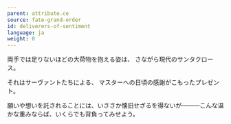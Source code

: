 ```yaml
---
parent: attribute.ce
source: fate-grand-order
id: deliverers-of-sentiment
language: ja
weight: 0
---
```


両手では足りないほどの大荷物を抱える姿は、
さながら現代のサンタクロース。

それはサーヴァントたちによる、
マスターへの日頃の感謝がこもったプレゼント。

願いや想いを託されることには、いささか懐旧せざるを得ないが―――こんな温かな重みならば、いくらでも背負ってみせよう。
